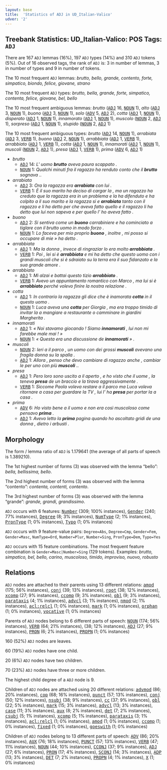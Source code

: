 ```yaml
---
layout: base
title:  'Statistics of ADJ in UD_Italian-Valico'
udver: '2'
---
```


## Treebank Statistics: UD_Italian-Valico: POS Tags: `ADJ`

There are 167 `ADJ` lemmas (16%), 197 `ADJ` types (14%) and 310 `ADJ` tokens (5%).
Out of 16 observed tags, the rank of `ADJ` is: 3 in number of lemmas, 3 in number of types and 9 in number of tokens.

The 10 most frequent `ADJ` lemmas: <em>brutto, bello, grande, contento, forte, simpatico, biondo, felice, giovane, strano</em>

The 10 most frequent `ADJ` types:  <em>brutto, bella, grande, forte, simpatico, contenta, felice, giovane, bel, bello</em>

The 10 most frequent ambiguous lemmas: <em>brutto</em> (<tt><a href="it_valico-pos-ADJ.html">ADJ</a></tt> 16, <tt><a href="it_valico-pos-NOUN.html">NOUN</a></tt> 1), <em>alto</em> (<tt><a href="it_valico-pos-ADJ.html">ADJ</a></tt> 3, <tt><a href="it_valico-pos-NOUN.html">NOUN</a></tt> 1), <em>buono</em> (<tt><a href="it_valico-pos-ADJ.html">ADJ</a></tt> 3, <tt><a href="it_valico-pos-NOUN.html">NOUN</a></tt> 1), <em>solo</em> (<tt><a href="it_valico-pos-ADV.html">ADV</a></tt> 5, <tt><a href="it_valico-pos-ADJ.html">ADJ</a></tt> 2), <em>cotta</em> (<tt><a href="it_valico-pos-ADJ.html">ADJ</a></tt> 1, <tt><a href="it_valico-pos-NOUN.html">NOUN</a></tt> 1), <em>disperato</em> (<tt><a href="it_valico-pos-ADJ.html">ADJ</a></tt> 1, <tt><a href="it_valico-pos-NOUN.html">NOUN</a></tt> 1), <em>innamorato</em> (<tt><a href="it_valico-pos-ADJ.html">ADJ</a></tt> 1, <tt><a href="it_valico-pos-NOUN.html">NOUN</a></tt> 1), <em>muscolo</em> (<tt><a href="it_valico-pos-NOUN.html">NOUN</a></tt> 2, <tt><a href="it_valico-pos-ADJ.html">ADJ</a></tt> 1), <em>sorpreso</em> (<tt><a href="it_valico-pos-ADJ.html">ADJ</a></tt> 1, <tt><a href="it_valico-pos-NOUN.html">NOUN</a></tt> 1), <em>stupido</em> (<tt><a href="it_valico-pos-NOUN.html">NOUN</a></tt> 2, <tt><a href="it_valico-pos-ADJ.html">ADJ</a></tt> 1)

The 10 most frequent ambiguous types:  <em>brutto</em> (<tt><a href="it_valico-pos-ADJ.html">ADJ</a></tt> 14, <tt><a href="it_valico-pos-NOUN.html">NOUN</a></tt> 1), <em>arrabiata</em> (<tt><a href="it_valico-pos-ADJ.html">ADJ</a></tt> 3, <tt><a href="it_valico-pos-VERB.html">VERB</a></tt> 1), <em>buono</em> (<tt><a href="it_valico-pos-ADJ.html">ADJ</a></tt> 2, <tt><a href="it_valico-pos-NOUN.html">NOUN</a></tt> 1), <em>arrabbiata</em> (<tt><a href="it_valico-pos-ADJ.html">ADJ</a></tt> 1, <tt><a href="it_valico-pos-VERB.html">VERB</a></tt> 1), <em>arrabbiato</em> (<tt><a href="it_valico-pos-ADJ.html">ADJ</a></tt> 1, <tt><a href="it_valico-pos-VERB.html">VERB</a></tt> 1), <em>cotta</em> (<tt><a href="it_valico-pos-ADJ.html">ADJ</a></tt> 1, <tt><a href="it_valico-pos-NOUN.html">NOUN</a></tt> 1), <em>innamorati</em> (<tt><a href="it_valico-pos-ADJ.html">ADJ</a></tt> 1, <tt><a href="it_valico-pos-NOUN.html">NOUN</a></tt> 1), <em>muscoli</em> (<tt><a href="it_valico-pos-NOUN.html">NOUN</a></tt> 2, <tt><a href="it_valico-pos-ADJ.html">ADJ</a></tt> 1), <em>presa</em> (<tt><a href="it_valico-pos-ADJ.html">ADJ</a></tt> 1, <tt><a href="it_valico-pos-VERB.html">VERB</a></tt> 1), <em>prima</em> (<tt><a href="it_valico-pos-ADV.html">ADV</a></tt> 6, <tt><a href="it_valico-pos-ADJ.html">ADJ</a></tt> 1)


* <em>brutto</em>
  * <tt><a href="it_valico-pos-ADJ.html">ADJ</a></tt> 14: <em>L' uomo <b>brutto</b> aveva paura scappato .</em>
  * <tt><a href="it_valico-pos-NOUN.html">NOUN</a></tt> 1: <em>Qualchi minuti fra il ragazzo ha renduto conto che il <b>brutto</b> sognava ..</em>
* <em>arrabiata</em>
  * <tt><a href="it_valico-pos-ADJ.html">ADJ</a></tt> 3: <em>Ora la ragazza era <b>arrabiata</b> con lui .</em>
  * <tt><a href="it_valico-pos-VERB.html">VERB</a></tt> 1: <em>È il suo marito ha deciso di cargar la , ma un ragazzo ha creduto que la ragazza era in un problema e la ha difenduto e ha colpito a il suo marito e la ragazza si e <b>arrabiata</b> tanto con il ragazzo e li ha detto per che aveva fatto quello e il ragazzo li ha detto que lui non sapeva e per quello l' ho aveva fatto .</em>
* <em>buono</em>
  * <tt><a href="it_valico-pos-ADJ.html">ADJ</a></tt> 2: <em>Si sentiva come un <b>buono</b> carrabiniere e ha cominciato a tiglare con il brutto uomo in modo forzo .</em>
  * <tt><a href="it_valico-pos-NOUN.html">NOUN</a></tt> 1: <em>Lo faceva per mio proprio <b>buono</b> , inoltre , mi posso si occupare di mie » ha detto .</em>
* <em>arrabbiata</em>
  * <tt><a href="it_valico-pos-ADJ.html">ADJ</a></tt> 1: <em>Ma la donna , invece di ringraziar lo era molto <b>arrabbiata</b> .</em>
  * <tt><a href="it_valico-pos-VERB.html">VERB</a></tt> 1: <em>Poi , lei si è <b>arrabbiata</b> e mi ha detto che questo uomo con i grandi muscoli che si è sdraiato su la terra era il suo fidanzato e la sua grande amore .</em>
* <em>arrabbiato</em>
  * <tt><a href="it_valico-pos-ADJ.html">ADJ</a></tt> 1: <em>Mi alzai e battai questo tizio <b>arrabbiato</b> .</em>
  * <tt><a href="it_valico-pos-VERB.html">VERB</a></tt> 1: <em>Avevo un appuntamento romantico con Marco , ma lui si è <b>arrabbiato</b> perché volevo finire la nostra relazione .</em>
* <em>cotta</em>
  * <tt><a href="it_valico-pos-ADJ.html">ADJ</a></tt> 1: <em>In contrario la ragazza gli dice che è inamorata <b>cotta</b> in il questo uomo .</em>
  * <tt><a href="it_valico-pos-NOUN.html">NOUN</a></tt> 1: <em>Luca aveva una <b>cotta</b> per Giorgia , ma era troppo timido di invitar la a mangiare a restaurante o camminare in giardini Margherita .</em>
* <em>innamorati</em>
  * <tt><a href="it_valico-pos-ADJ.html">ADJ</a></tt> 1: <em>« Noi stavamo giocando ! Siamo <b>innamorati</b> , lui non mi farebbe male mai ! »</em>
  * <tt><a href="it_valico-pos-NOUN.html">NOUN</a></tt> 1: <em>« Questa era una discussione de <b>innamorati</b> » .</em>
* <em>muscoli</em>
  * <tt><a href="it_valico-pos-NOUN.html">NOUN</a></tt> 2: <em>Ieri a il parco , un uomo con dei grossi <b>muscoli</b> avevano una fragila donna su la spalla .</em>
  * <tt><a href="it_valico-pos-ADJ.html">ADJ</a></tt> 1: <em>Allora , penso che devo cambiare di ragazzo anche , cambiar le per uno con più <b>muscoli</b> ..</em>
* <em>presa</em>
  * <tt><a href="it_valico-pos-ADJ.html">ADJ</a></tt> 1: <em>Pero loro sono uscito a il aperto , e ho visto che il uome , la teneva <b>presa</b> de un braccio e la tirava aggressivamente .</em>
  * <tt><a href="it_valico-pos-VERB.html">VERB</a></tt> 1: <em>Siccome Paola voleva restare a il parco ma Luca voleva ritornare a casa per guardare la TV , lui l' ha <b>presa</b> per portar la a casa .</em>
* <em>prima</em>
  * <tt><a href="it_valico-pos-ADV.html">ADV</a></tt> 6: <em>Ho visto bene a il uomo e non era così muscoloso come pensavo <b>prima</b> .</em>
  * <tt><a href="it_valico-pos-ADJ.html">ADJ</a></tt> 1: <em>Avevo letto la <b>prima</b> pagina quando ho ascoltato gridi de una donna , dietro i arbusti .</em>

## Morphology

The form / lemma ratio of `ADJ` is 1.179641 (the average of all parts of speech is 1.389210).

The 1st highest number of forms (3) was observed with the lemma “bello”: <em>bella, bellissima, bello</em>.

The 2nd highest number of forms (3) was observed with the lemma “contento”: <em>contenta, contenti, contento</em>.

The 3rd highest number of forms (3) was observed with the lemma “grande”: <em>grande, grandi, grandissimo</em>.

`ADJ` occurs with 6 features: <tt><a href="it_valico-feat-Number.html">Number</a></tt> (309; 100% instances), <tt><a href="it_valico-feat-Gender.html">Gender</a></tt> (240; 77% instances), <tt><a href="it_valico-feat-Degree.html">Degree</a></tt> (8; 3% instances), <tt><a href="it_valico-feat-NumType.html">NumType</a></tt> (2; 1% instances), <tt><a href="it_valico-feat-PronType.html">PronType</a></tt> (1; 0% instances), <tt><a href="it_valico-feat-Typo.html">Typo</a></tt> (1; 0% instances)

`ADJ` occurs with 9 feature-value pairs: `Degree=Abs`, `Degree=Cmp`, `Gender=Fem`, `Gender=Masc`, `NumType=Ord`, `Number=Plur`, `Number=Sing`, `PronType=Dem`, `Typo=Yes`

`ADJ` occurs with 15 feature combinations.
The most frequent feature combination is `Gender=Masc|Number=Sing` (129 tokens).
Examples: <em>brutto, simpatico, bel, bello, carino, muscoloso, timido, improviso, nuovo, robusto</em>


## Relations

`ADJ` nodes are attached to their parents using 13 different relations: <tt><a href="it_valico-dep-amod.html">amod</a></tt> (175; 56% instances), <tt><a href="it_valico-dep-conj.html">conj</a></tt> (39; 13% instances), <tt><a href="it_valico-dep-root.html">root</a></tt> (38; 12% instances), <tt><a href="it_valico-dep-xcomp.html">xcomp</a></tt> (27; 9% instances), <tt><a href="it_valico-dep-ccomp.html">ccomp</a></tt> (9; 3% instances), <tt><a href="it_valico-dep-obl.html">obl</a></tt> (9; 3% instances), <tt><a href="it_valico-dep-parataxis.html">parataxis</a></tt> (4; 1% instances), <tt><a href="it_valico-dep-advcl.html">advcl</a></tt> (3; 1% instances), <tt><a href="it_valico-dep-nmod.html">nmod</a></tt> (2; 1% instances), <tt><a href="it_valico-dep-acl-relcl.html">acl:relcl</a></tt> (1; 0% instances), <tt><a href="it_valico-dep-mark.html">mark</a></tt> (1; 0% instances), <tt><a href="it_valico-dep-orphan.html">orphan</a></tt> (1; 0% instances), <tt><a href="it_valico-dep-vocative.html">vocative</a></tt> (1; 0% instances)

Parents of `ADJ` nodes belong to 6 different parts of speech: <tt><a href="it_valico-pos-NOUN.html">NOUN</a></tt> (174; 56% instances), <tt><a href="it_valico-pos-VERB.html">VERB</a></tt> (64; 21% instances),  (38; 12% instances), <tt><a href="it_valico-pos-ADJ.html">ADJ</a></tt> (27; 9% instances), <tt><a href="it_valico-pos-PRON.html">PRON</a></tt> (6; 2% instances), <tt><a href="it_valico-pos-PROPN.html">PROPN</a></tt> (1; 0% instances)

160 (52%) `ADJ` nodes are leaves.

60 (19%) `ADJ` nodes have one child.

20 (6%) `ADJ` nodes have two children.

70 (23%) `ADJ` nodes have three or more children.

The highest child degree of a `ADJ` node is 9.

Children of `ADJ` nodes are attached using 20 different relations: <tt><a href="it_valico-dep-advmod.html">advmod</a></tt> (86; 20% instances), <tt><a href="it_valico-dep-cop.html">cop</a></tt> (68; 16% instances), <tt><a href="it_valico-dep-punct.html">punct</a></tt> (57; 13% instances), <tt><a href="it_valico-dep-conj.html">conj</a></tt> (50; 12% instances), <tt><a href="it_valico-dep-nsubj.html">nsubj</a></tt> (38; 9% instances), <tt><a href="it_valico-dep-cc.html">cc</a></tt> (37; 9% instances), <tt><a href="it_valico-dep-obl.html">obl</a></tt> (22; 5% instances), <tt><a href="it_valico-dep-mark.html">mark</a></tt> (15; 3% instances), <tt><a href="it_valico-dep-advcl.html">advcl</a></tt> (13; 3% instances), <tt><a href="it_valico-dep-case.html">case</a></tt> (11; 3% instances), <tt><a href="it_valico-dep-aux.html">aux</a></tt> (8; 2% instances), <tt><a href="it_valico-dep-det.html">det</a></tt> (7; 2% instances), <tt><a href="it_valico-dep-csubj.html">csubj</a></tt> (5; 1% instances), <tt><a href="it_valico-dep-xcomp.html">xcomp</a></tt> (5; 1% instances), <tt><a href="it_valico-dep-parataxis.html">parataxis</a></tt> (3; 1% instances), <tt><a href="it_valico-dep-acl-relcl.html">acl:relcl</a></tt> (1; 0% instances), <tt><a href="it_valico-dep-amod.html">amod</a></tt> (1; 0% instances), <tt><a href="it_valico-dep-ccomp.html">ccomp</a></tt> (1; 0% instances), <tt><a href="it_valico-dep-fixed.html">fixed</a></tt> (1; 0% instances), <tt><a href="it_valico-dep-goeswith.html">goeswith</a></tt> (1; 0% instances)

Children of `ADJ` nodes belong to 13 different parts of speech: <tt><a href="it_valico-pos-ADV.html">ADV</a></tt> (86; 20% instances), <tt><a href="it_valico-pos-AUX.html">AUX</a></tt> (76; 18% instances), <tt><a href="it_valico-pos-PUNCT.html">PUNCT</a></tt> (57; 13% instances), <tt><a href="it_valico-pos-VERB.html">VERB</a></tt> (47; 11% instances), <tt><a href="it_valico-pos-NOUN.html">NOUN</a></tt> (44; 10% instances), <tt><a href="it_valico-pos-CCONJ.html">CCONJ</a></tt> (37; 9% instances), <tt><a href="it_valico-pos-ADJ.html">ADJ</a></tt> (27; 6% instances), <tt><a href="it_valico-pos-PRON.html">PRON</a></tt> (17; 4% instances), <tt><a href="it_valico-pos-SCONJ.html">SCONJ</a></tt> (14; 3% instances), <tt><a href="it_valico-pos-ADP.html">ADP</a></tt> (13; 3% instances), <tt><a href="it_valico-pos-DET.html">DET</a></tt> (7; 2% instances), <tt><a href="it_valico-pos-PROPN.html">PROPN</a></tt> (4; 1% instances), <tt><a href="it_valico-pos-X.html">X</a></tt> (1; 0% instances)

